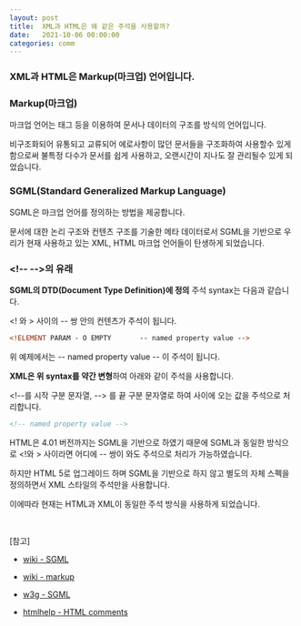 ```yaml
---
layout: post
title:  XML과 HTML은 왜 같은 주석을 사용할까?
date:   2021-10-06 00:00:00
categories: comm
---
```


### XML과 HTML은 Markup(마크업) 언어입니다.



### Markup(마크업)

마크업 언어는 태그 등을 이용하여 문서나 데이터의 구조를 방식의 언어입니다.

비구조화되어 유통되고 교류되어 에로사항이 많던 문서들을 구조화하여 사용할수 있게 함으로써 불특정 다수가 문서를 쉽게 사용하고, 오랜시간이 지나도 잘 관리될수 있게 되었습니다.



### SGML(Standard Generalized Markup Language)

SGML은 마크업 언어를 정의하는 방법을 제공합니다. 

문서에 대한 논리 구조와 컨텐츠 구조를 기술한 메타 데이터로서 SGML을 기반으로 우리가 현재 사용하고 있는 XML, HTML 마크업 언어들이 탄생하게 되었습니다.



### \<!-- -->의 유래

**SGML의 DTD(Document Type Definition)에 정의** 주석 syntax는 다음과 같습니다.

<! 와 > 사이의 -- 쌍 안의 컨텐츠가 주석이 됩니다.

```html
<!ELEMENT PARAM - O EMPTY       -- named property value -->
```

위 예제에서는  -- named property value -- 이 주석이 됩니다.



**XML은 위 syntax를 약간 변형**하여 아래와 같이 주석을 사용합니다.

\<!--를 시작 구분 문자열, --> 를 끝 구분 문자열로 하여 사이에 오는 값을 주석으로 처리합니다.

```xml
<!-- named property value -->
```



HTML은 4.01 버전까지는 SGML을 기반으로 하였기 때문에 SGML과 동일한 방식으로 <!와 > 사이라면 어디에 -- 쌍이 와도 주석으로 처리가 가능하였습니다.

하지만 HTML 5로 업그레이드 하며 SGML을 기반으로 하지 않고 별도의 자체 스펙을 정의하면서 XML 스타일의 주석만을 사용합니다.



이에따라 현재는 HTML과 XML이 동일한 주석 방식을 사용하게 되었습니다.

<br>

[참고]

- [wiki - SGML](https://en.wikipedia.org/wiki/Standard_Generalized_Markup_Language)
- [wiki - markup](https://en.wikipedia.org/wiki/Markup_language)

- [w3g - SGML](https://www.w3.org/TR/WD-html40-970917/intro/sgmltut.html)

- [htmlhelp - HTML comments](https://www.htmlhelp.com/reference/wilbur/misc/comment.html)